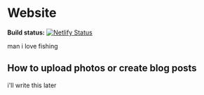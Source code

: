 # Website
<b>Build status:</b> [![Netlify Status](https://api.netlify.com/api/v1/badges/dad463e0-d0df-47e9-9038-e83bdfd15eea/deploy-status)](https://app.netlify.com/sites/quique/deploys)

man i love fishing


## How to upload photos or create blog posts

i'll write this later

